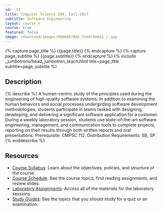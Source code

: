 ```yaml
---
id: -31
title: Computer Science 280, Fall 2017
subtitle: Software Engineering
layout: course_n
course: true
featured: false
image: /download/images/9488667886_7ee9c9eba1_z.jpg
---
```


{% capture page_title %} {{page.title}} {% endcapture %}
{% capture page_subtitle %} {{page.subtitle}} {% endcapture %}
{% include _jumbotrons/head_jumbotron_teach.html title=page_title subtitle=page_subtitle %}

## Description

{% describe %}
A human-centric study of the principles used during the engineering of high-quality software systems. In addition to
examining the human behaviors and social processes undergirding software development methodologies, students participate
in teams tasked with designing, developing, and delivering a significant software application for a customer. During a
weekly laboratory session, students use state-of-the-art software engineering, management, and communication tools to
complete projects, reporting on their results through both written reports and oral presentations. Prerequisite: CMPSC
112. Distribution Requirements: SB, SP.
{% enddescribe %}

## Resources

<ul>

<li><a href="https://github.com/Allegheny-Computer-Science-280-F2017/cs280-F2017-syllabus/releases/download/cs280F2017_syllabus-1.0.1/cs280F2017_syllabus.pdf"
class="major">Course Syllabus</a>: Learn about the objectives, policies, and structure of the course.</li>

<li><a href="{{site.baseurl}}teaching/cs280F2017/schedule/"
class="major">Course Schedule</a>: See the course topics, find reading assignments, and review slides.</li>

<li><a href="{{site.baseurl}}teaching/cs280F2017/laboratories/"
class="major">Laboratory Assignments</a>: Access all of the materials for the laboratory sessions.</li>

<li><a href="{{site.baseurl}}teaching/cs280F2017/studyguides/"
class="major">Study Guides</a>: See the topics that you should study for a quiz or an examination.</li>

</ul>
